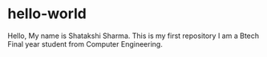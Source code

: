 # hello-world
Hello, My name is Shatakshi Sharma. This is my first repository
I am a Btech Final year student from Computer Engineering.
